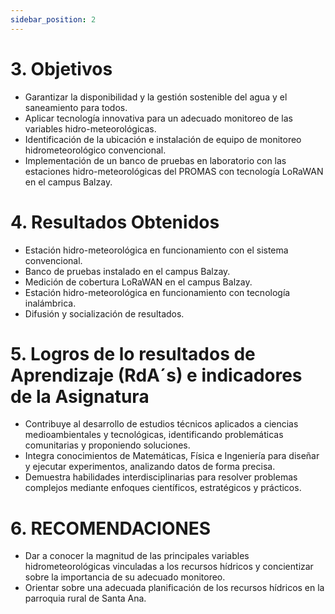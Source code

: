 ```yaml
---
sidebar_position: 2
---
```


# 3. Objetivos

- Garantizar la disponibilidad y la gestión sostenible del agua y el saneamiento para todos.
- Aplicar tecnología innovativa para un adecuado monitoreo de las variables hidro-meteorológicas.
- Identificación de la ubicación e instalación de equipo de monitoreo hidrometeorológico convencional.
- Implementación de un banco de pruebas en laboratorio con las estaciones hidro-meteorológicas del PROMAS con tecnología LoRaWAN en el campus Balzay.


# 4. Resultados Obtenidos

- Estación hidro-meteorológica en funcionamiento con el sistema convencional.
- Banco de pruebas instalado en el campus Balzay.
- Medición de cobertura LoRaWAN en el campus Balzay.
- Estación hidro-meteorológica en funcionamiento con tecnología inalámbrica.
- Difusión y socialización de resultados.


# 5. Logros de lo resultados de Aprendizaje (RdA´s)  e indicadores de la Asignatura

- Contribuye al desarrollo de estudios técnicos aplicados a ciencias medioambientales y tecnológicas, identificando problemáticas comunitarias y proponiendo soluciones. 
- Integra conocimientos de Matemáticas, Física e Ingeniería para diseñar y ejecutar experimentos, analizando datos de forma precisa.
- Demuestra habilidades interdisciplinarias para resolver problemas complejos mediante enfoques científicos, estratégicos y prácticos.

# 6. RECOMENDACIONES

- Dar a conocer la magnitud de las principales variables hidrometeorológicas vinculadas a los recursos hídricos y concientizar sobre la importancia de su adecuado monitoreo.
- Orientar sobre una adecuada planificación de los recursos hídricos en la parroquia rural de Santa Ana.
